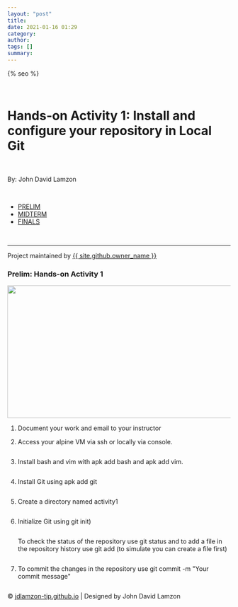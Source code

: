 ```yaml
---
layout: "post"
title: 
date: 2021-01-16 01:29
category: 
author: 
tags: []
summary: 
---
```


<!doctype html>
<html lang="{{ site.lang | default: "en-US" }}">
  <head>
    <meta charset="utf-8">
    <meta http-equiv="X-UA-Compatible" content="IE=edge">

{% seo %}
    <link rel="stylesheet" href="{{ '/assets/css/style.css?v=' | append: site.github.build_revision | relative_url }}">
    <script src="https://code.jquery.com/jquery-1.12.4.min.js" integrity="sha256-ZosEbRLbNQzLpnKIkEdrPv7lOy9C27hHQ+Xp8a4MxAQ=" crossorigin="anonymous"></script>
    <script src="{{ '/assets/js/respond.js' | relative_url }}"></script>
    <!--[if lt IE 9]>
      <script src="//html5shiv.googlecode.com/svn/trunk/html5.js"></script>
    <![endif]-->
    <!--[if lt IE 8]>
    <link rel="stylesheet" href="{{ '/assets/css/ie.css' | relative_url }}">
    <![endif]-->
    <link rel="stylesheet" href="assets/css/main.css" />
    <noscript><link rel="stylesheet" href="assets/css/noscript.css" /></noscript>
    <link rel="stylesheet" type="text/css" href="assets/css/style.css" />

 </head>
 <body>
    <div class="wrapper">
        <div id="title">
          <br>
          <h1>Hands-on Activity 1: Install and configure your repository in Local Git</h1>
          <br>
          <p>By: John David Lamzon</p>
          <br>
          <nav id="nav">
						<ul class="links">
							<li class="active"><a href="index.html">PRELIM</a></li>
							<li><a href="generic.html">MIDTERM</a></li>
							<li><a href="elements.html">FINALS</a></li>
					  </ul>
          </nav>
        </div>
          <br>
          <hr>
          <span class="credits left">Project maintained by <a href="{{ site.github.owner_url }}">{{ site.github.owner_name }}</a></span>
            <section class="posts"> 
                <article>
                    <h1 class="post-title p-name" itemprop="name headline">Prelim: Hands-on Activity 1</h1>
                    <a href="elements.html" class="image fit"><img src="assets/images/HA1.jpg" alt="" width="700" height="300"></a>
                    <br>
                    <ol>
                    <li>
                    <p>Document your work and email to your instructor</p>
                    </li>
                    <li>
                    <p>Access your alpine VM via ssh or locally via console.</p>
                    <img src="assets/images/1.png" alt="" />
                    </li>
                    <li>
                    <p>Install bash and vim with apk add bash and apk add vim.</p>
                    <img src="assets/images/2.png" alt="" />
                    </li>
                    <li>
                    <p>Install Git using apk add git</p>
                    <img src="assets/images/3.png" alt="" />
                    </li>
                    <li>
                    <p>Create a directory named activity1</p>
                    <img src="assets/images/4.png" alt="" />
                    </li>
                    <li>
                    <p>Initialize Git using git init)</p>
                    <img src="assets/images/4.png" alt="" />
                    </li>
                    <p>To check the status of the repository use git status and to add a file in the repository history use git add (to simulate you can create a file first)</p>
                    <img src="assets/images/5.png" alt="" />
                    <li>
                    <p>To commit the changes in the repository use git commit -m "Your commit message"</p>
                    <img src="assets/images/6.png" alt="" />
                    </li>
                    </ol>
                </article>
            </section>
    </div>

 <footer id="footer">
        &copy; <a href="https://github.com/andylamzoned/andylamzoned.github.io">jdlamzon-tip.github.io</a> | Designed by John David Lamzon
        </footer>
</body>



